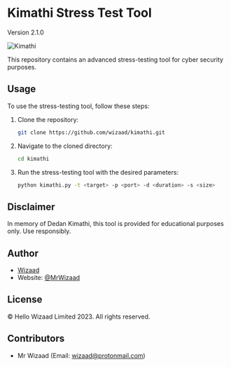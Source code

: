# Kimathi Stress Test Tool

Version 2.1.0

![Kimathi](kimathi.png)

This repository contains an advanced stress-testing tool for cyber security purposes.

## Usage

To use the stress-testing tool, follow these steps:

1. Clone the repository:

    ```bash
    git clone https://github.com/wizaad/kimathi.git
    ```

2. Navigate to the cloned directory:

    ```bash
    cd kimathi
    ```

3. Run the stress-testing tool with the desired parameters:

    ```bash
    python kimathi.py -t <target> -p <port> -d <duration> -s <size>
    ```

## Disclaimer

In memory of Dedan Kimathi, this tool is provided for educational purposes only. Use responsibly.

## Author

- [Wizaad](https://github.com/Wizaad)
- Website: [@MrWizaad](https://wizaad.com)

## License

© Hello Wizaad Limited 2023. All rights reserved.

## Contributors

- Mr Wizaad (Email: wizaad@protonmail.com)
